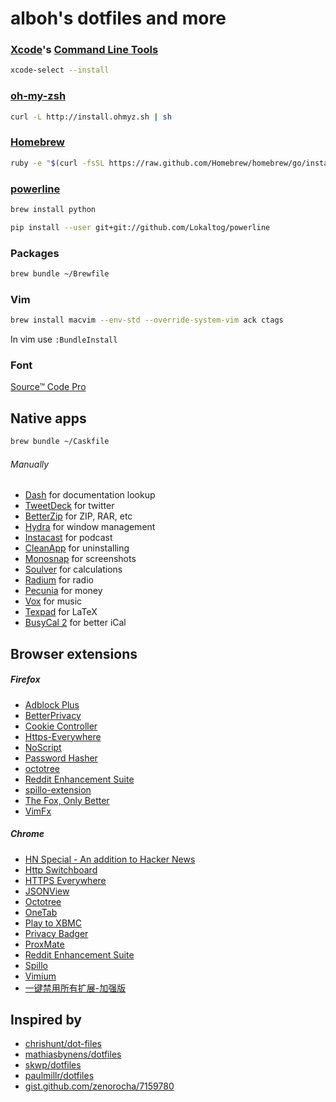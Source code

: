 alboh's dotfiles and more
=========================

### [Xcode](https://developer.apple.com/xcode/)'s [Command Line Tools](https://developer.apple.com/downloads/index.action)

``` bash
xcode-select --install
```

### [oh-my-zsh](http://ohmyz.sh/)
``` bash
curl -L http://install.ohmyz.sh | sh
``` 

### [Homebrew](http://brew.sh/)
``` bash
ruby -e "$(curl -fsSL https://raw.github.com/Homebrew/homebrew/go/install)"
``` 

### [powerline](https://powerline.readthedocs.org/en/latest/installation/osx.html)
``` bash
brew install python
``` 

``` bash
pip install --user git+git://github.com/Lokaltog/powerline
``` 

### Packages
``` bash
brew bundle ~/Brewfile
```

### Vim
``` bash
brew install macvim --env-std --override-system-vim ack ctags 
```

In vim use `:BundleInstall`

### Font

[Source™ Code Pro](https://store1.adobe.com/cfusion/store/html/index.cfm?event=displayFontPackage&code=1960)

## Native apps
``` bash
brew bundle ~/Caskfile
``` 
###### Manually

* [Dash](http://kapeli.com/) for documentation lookup
* [TweetDeck](https://itunes.apple.com/us/app/tweetdeck/id485812721?ls=1&mt=12) for twitter
* [BetterZip](https://itunes.apple.com/de/app/betterzip/id415086549?mt=12) for ZIP, RAR, etc
* [Hydra](http://mjolnir.io/) for window management
* [Instacast](http://vemedio.com/products/instacast-mac) for podcast
* [CleanApp](http://www.syniumsoftware.com/de/cleanapp/) for uninstalling
* [Monosnap](https://itunes.apple.com/de/app/monosnap/id540348655?mt=12) for screenshots
* [Soulver](https://itunes.apple.com/de/app/soulver/id413965349?mt=12) for calculations
* [Radium](https://itunes.apple.com/de/app/radium-perfect-internet-radio/id597611879?mt=12) for radio
* [Pecunia](https://itunes.apple.com/de/app/radium-perfect-internet-radio/id597611879?mt=12) for money
* [Vox](https://itunes.apple.com/de/app/vox/id461369673?mt=12) for music
* [Texpad](https://itunes.apple.com/de/app/texpad-latex-editor/id458866234?mt=12) for LaTeX
* [BusyCal 2](https://itunes.apple.com/de/app/busycal-2/id567245998?mt=12) for better iCal

## Browser extensions
##### Firefox

* [Adblock Plus](https://adblockplus.org/en/firefox) 
* [BetterPrivacy](nc.ddns.us/extensions.html) 
* [Cookie Controller](https://addons.mozilla.org/en-US/firefox/addon/cookie-controller/?src=api) 
* [Https-Everywhere](https://www.eff.org/https-everywhere) 
* [NoScript](http://noscript.net/) 
* [Password Hasher](https://addons.mozilla.org/de/firefox/addon/password-hasher/) 
* [octotree](https://github.com/buunguyen/octotree) 
* [Reddit Enhancement Suite](https://addons.mozilla.org/en-US/firefox/addon/reddit-enhancement-suite/?src=api) 
* [spillo-extension](https://github.com/albohlabs/spillo-firefox-extension) 
* [The Fox, Only Better](https://addons.mozilla.org/en-US/firefox/addon/the-fox-only-better/) 
* [VimFx](https://github.com/akhodakivskiy/VimFx) 

##### Chrome

* [HN Special - An addition to Hacker News](https://gabrielecirulli.github.io/hn-special/) 
* [Http Switchboard](https://github.com/gorhill/httpswitchboard) 
* [HTTPS Everywhere](https://www.eff.org/https-everywhere) 
* [JSONView](https://chrome.google.com/webstore/detail/jsonview/chklaanhfefbnpoihckbnefhakgolnmc) 
* [Octotree](https://github.com/buunguyen/octotree) 
* [OneTab](https://chrome.google.com/webstore/detail/onetab/chphlpgkkbolifaimnlloiipkdnihall) 
* [Play to XBMC](https://chrome.google.com/webstore/detail/play-to-xbmc/fncjhcjfnnooidlkijollckpakkebden) 
* [Privacy Badger](https://chrome.google.com/webstore/detail/privacy-badger/pkehgijcmpdhfbdbbnkijodmdjhbjlgp) 
* [ProxMate](http://proxmate.dave.cx/) 
* [Reddit Enhancement Suite](http://redditenhancementsuite.com/) 
* [Spillo](http://bananafishsoftware.com/products/spillo/) 
* [Vimium](https://chrome.google.com/webstore/detail/vimium/dbepggeogbaibhgnhhndojpepiihcmeb) 
* [一键禁用所有扩展-加强版](https://chrome.google.com/webstore/detail/%E4%B8%80%E9%94%AE%E7%A6%81%E7%94%A8%E6%89%80%E6%9C%89%E6%89%A9%E5%B1%95-%E5%8A%A0%E5%BC%BA%E7%89%88/ejhdjfmkegkpenillofhpmikail) 

## Inspired by 

- [chrishunt/dot-files](https://github.com/chrishunt/dot-files)
- [mathiasbynens/dotfiles](https://github.com/mathiasbynens/dotfiles)
- [skwp/dotfiles](https://github.com/skwp/dotfiles)
- [paulmillr/dotfiles](https://github.com/paulmillr/dotfiles)
- [gist.github.com/zenorocha/7159780](https://gist.github.com/zenorocha/7159780)
